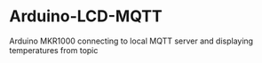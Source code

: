 # Arduino-LCD-MQTT
Arduino MKR1000 connecting to local MQTT server and displaying temperatures from topic
